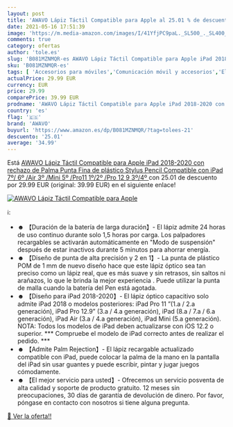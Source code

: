 ```yaml
---
layout: post
title: 'AWAVO Lápiz Táctil Compatible para Apple al 25.01 % de descuento'
date: 2021-05-16 17:51:39
image: 'https://m.media-amazon.com/images/I/41YfjPC9paL._SL500_._SL400_.jpg'
comments: true
category: ofertas
author: 'tole.es'
slug: 'B081MZNMQR-es AWAVO Lápiz Táctil Compatible para Apple iPad 2018-2020...'
sku: 'B081MZNMQR-es'
tags: [ 'Accesorios para móviles','Comunicación móvil y accesorios','Electrónica','Punteros para móviles','awavo','lápiz', ]
actualPrice: 29.99 EUR
currency: EUR
price: 29.99
comparePrice: 39.99 EUR
prodname: 'AWAVO Lápiz Táctil Compatible para Apple iPad 2018-2020 con rechazo de Palma  Punta Fina de plástico  Stylus Pencil Compatible con iPad  7º/ 6º /Air  3º /Mini  5º /Pro11  1º/2º /Pro 12 9  3º/4º '
country: 'es'
flag: '🇪🇸'
brand: 'AWAVO'
buyurl: 'https://www.amazon.es/dp/B081MZNMQR/?tag=tolees-21'
descuento: '25.01'
average: '34.99'
---
```


Está [AWAVO Lápiz Táctil Compatible para Apple iPad 2018-2020 con rechazo de Palma  Punta Fina de plástico  Stylus Pencil Compatible con iPad  7º/ 6º /Air  3º /Mini  5º /Pro11  1º/2º /Pro 12 9  3º/4º ](https://www.amazon.es/dp/B081MZNMQR/?tag=tolees-21) con 25.01 de descuento por 29.99 EUR (original: 39.99 EUR) en el siguiente enlace!

[![AWAVO Lápiz Táctil Compatible para Apple](https://m.media-amazon.com/images/I/41YfjPC9paL._SL500_._SL400_.jpg)](https://www.amazon.es/dp/B081MZNMQR/?tag=tolees-21)

ℹ️:

- ☻ 【Duración de la batería de larga duración】- El lápiz admite 24 horas de uso continuo durante solo 1,5 horas por carga. Los palpadores recargables se activarán automáticamente en "Modo de suspensión" después de estar inactivos durante 5 minutos para ahorrar energía.
- ☻ 【Diseño de punta de alta precisión y 2 en 1】- La punta de plástico POM de 1 mm de nuevo diseño hace que este lápiz óptico sea tan preciso como un lápiz real, que es más suave y sin retrasos, sin saltos ni arañazos, lo que le brinda la mejor experiencia . Puede utilizar la punta de malla cuando la batería del Pen está agotada.
- ☻ 【Diseño para iPad 2018-2020】- El lápiz óptico capacitivo solo admite iPad 2018 o modelos posteriores: iPad Pro 11 ”(1.a / 2.a generación), iPad Pro 12.9” (3.a / 4.a generación), iPad (8.a / 7.a / 6.a generación), iPad Air (3.a / 4.a generación), iPad Mini (5.a generación). NOTA: Todos los modelos de iPad deben actualizarse con iOS 12.2 o superior. *** Compruebe el modelo de iPad correcto antes de realizar el pedido. ***
- ☻ 【Admite Palm Rejection】- El lápiz recargable actualizado compatible con iPad, puede colocar la palma de la mano en la pantalla del iPad sin usar guantes y puede escribir, pintar y jugar juegos cómodamente.
- ☻ 【El mejor servicio para usted】- Ofrecemos un servicio posventa de alta calidad y soporte de producto gratuito. 12 meses sin preocupaciones, 30 días de garantía de devolución de dinero. Por favor, póngase en contacto con nosotros si tiene alguna pregunta.

[🛒 Ver la oferta!!](https://www.amazon.es/dp/B081MZNMQR/?tag=tolees-21)
